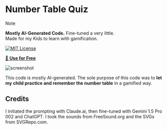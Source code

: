 # Number Table Quiz

> [!NOTE]
> **Mostly AI-Generated Code.** Fine-tuned a very little.<br/>
> Made for my Kids to learn with gamification.

[![MIT License](https://img.shields.io/badge/License-MIT-green.svg)](https://choosealicense.com/licenses/mit/)

[🎈 **Use for Free**](https://mayeenulislam.github.io/number-table-quiz)

![screenshot](https://github.com/user-attachments/assets/4311352b-4d67-4da6-b5fa-474ed199a48d)

This code is mostly AI-generated. The sole purpose of this code was to **let my child practice and remember the number table** in a gamified way.

## Credits

I initiated the prompting with Claude.ai, then fine-tuned with Gemini 1.5 Pro 002 and ChatGPT. I took the sounds from FreeSound.org and the SVGs from SVGRepo.com.
